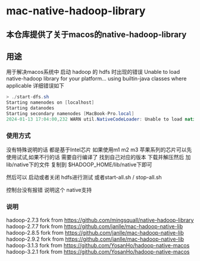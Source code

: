 # mac-native-hadoop-library

## 本仓库提供了关于macos的native-hadoop-library 

## 用途
用于解决macos系统中 启动 hadoop 的 hdfs 时出现的错误 Unable to load native-hadoop library for your platform... using builtin-java classes where applicable
详细错误如下

```java
> ./start-dfs.sh
Starting namenodes on [localhost]
Starting datanodes
Starting secondary namenodes [MacBook-Pro.local]
2024-01-13 17:04:00,232 WARN util.NativeCodeLoader: Unable to load native-hadoop library for your platform... using builtin-java classes where applicable
```

### 使用方式
没有特殊说明的话 都是基于Intel芯片 如果使用m1 m2 m3 苹果系列的芯片可以先使用试试,如果不行的话 需要自行编译了
找到自己对应的版本 下载并解压然后 加lib/native下的文件  复制到 $HADOOP_HOME/lib/native下即可

然后可以 启动或者关闭 hdfs进行测试 或者start-all.sh / stop-all.sh

控制台没有报错 说明这个 native支持



### 说明
hadoop-2.7.3 fork from https://github.com/mingsquall/native-hadoop-library
hadoop-2.7.7 fork from https://github.com/janlle/mac-hadoop-native-lib
hadoop-2.8.5 fork from https://github.com/janlle/mac-hadoop-native-lib
hadoop-2.9.2 fork from https://github.com/janlle/mac-hadoop-native-lib
hadoop-3.1.3 fork from https://github.com/YosanHo/hadoop-native-macos
hadoop-3.2.1 fork from https://github.com/YosanHo/hadoop-native-macos



